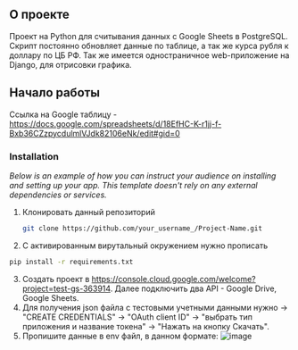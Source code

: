 
<!-- ABOUT THE PROJECT -->
## О проекте

Проект на Python для считывания данных с Google Sheets в PostgreSQL. Скрипт постоянно обновляет данные по таблице, а так же курса рубля к доллару по ЦБ РФ.
Так же имеется одностраничное web-приложение на Django, для отрисовки графика.

## Начало работы

Ссылка на Google таблицу - https://docs.google.com/spreadsheets/d/18EfHC-K-r1jj-f-Bxb36CZzpycdulmlVJdk82106eNk/edit#gid=0


### Installation

_Below is an example of how you can instruct your audience on installing and setting up your app. This template doesn't rely on any external dependencies or services._

1. Клонировать данный репозиторий 
   ```sh
   git clone https://github.com/your_username_/Project-Name.git
   ```
2. С активированным вирутальный окружением нужно прописать
  ```sh
  pip install -r requirements.txt
  ```
3. Создать проект в https://console.cloud.google.com/welcome?project=test-gs-363914. Далее подключить два API - Google Drive, Google Sheets. 
4. Для получения json файла с тестовыми учетными данными нужно -> "CREATE CREDENTIALS" -> "OAuth client ID" -> "выбрать тип приложения и название токена" -> "Нажать на      кнопку Скачать". 
5. Пропишите данные в env файл, в данном формате:
   ![image](https://user-images.githubusercontent.com/82327788/193458051-406c3091-710e-4257-86a6-09e64db9e93d.png)
 




